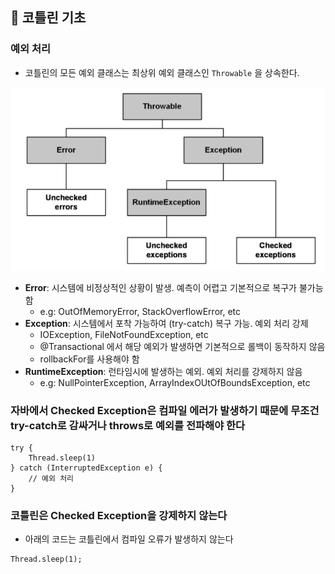 ## :pushpin: 코틀린 기초

### 예외 처리
- 코틀린의 모든 예외 클래스는 최상위 예외 클래스인 `Throwable` 을 상속한다.

![](./images/예외처리.png)

- **Error**: 시스템에 비정상적인 상황이 발생. 예측이 어렵고 기본적으로 복구가 불가능함
  - e.g: OutOfMemoryError, StackOverflowError, etc
- **Exception**: 시스템에서 포착 가능하여 (try-catch) 복구 가능. 예외 처리 강제
  - IOException, FileNotFoundException, etc
  - @Transactional 에서 해당 예외가 발생하면 기본적으로 롤백이 동작하지 않음
  - rollbackFor를 사용해야 함
- **RuntimeException**: 런타임시에 발생하는 예외. 예외 처리를 강제하지 않음
  - e.g: NullPointerException, ArrayIndexOUtOfBoundsException, etc


### 자바에서 Checked Exception은 컴파일 에러가 발생하기 때문에 무조건 try-catch로 감싸거나 throws로 예외를 전파해야 한다

```text
try {
    Thread.sleep(1)	
} catch (InterruptedException e) {
    // 예외 처리 
}
```


### 코틀린은 Checked Exception을 강제하지 않는다
- 아래의 코드는 코틀린에서 컴파일 오류가 발생하지 않는다

```text
Thread.sleep(1);
```